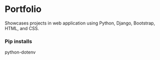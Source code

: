 # Portfolio
Showcases projects in web application using Python, Django, Bootstrap, HTML, and CSS.


### Pip installs
python-dotenv